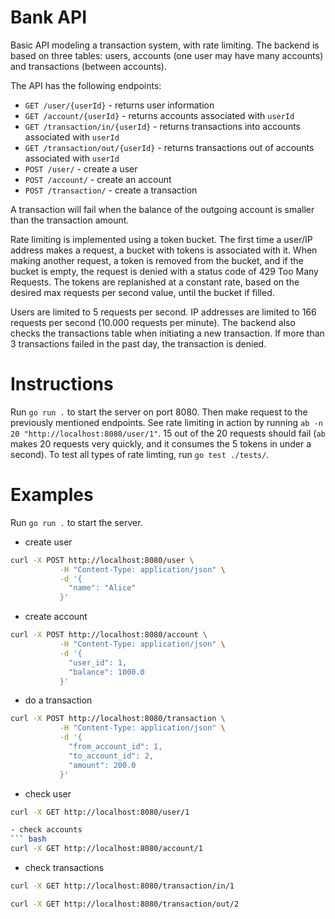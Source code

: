 # Bank API
Basic API modeling a transaction system, with rate limiting.
The backend is based on three tables: users, accounts (one user may have many accounts) and transactions (between accounts).

The API has the following endpoints:
 - `GET /user/{userId}` - returns user information 
 - `GET /account/{userId}` - returns accounts associated with `userId`
 - `GET /transaction/in/{userId}` - returns transactions into accounts associated with `userId`
 - `GET /transaction/out/{userId}` - returns transactions out of accounts associated with `userId`
 - `POST /user/` - create a user
 - `POST /account/` - create an account
 - `POST /transaction/` - create a transaction

A transaction will fail when the balance of the outgoing account is smaller than the transaction amount.

Rate limiting is implemented using a token bucket. The first time a user/IP address makes a request, a bucket with tokens is associated with it. When making another request, a token is removed from the bucket, and if the bucket is empty, the request is denied with a status code of 429 Too Many Requests. The tokens are replanished at a constant rate, based on the desired max requests per second value, until the bucket if filled.

Users are limited to 5 requests per second. IP addresses are limited to 166 requests per second (10.000 requests per minute). The backend also checks the transactions table when initiating a new transaction. If more than 3 transactions failed in the past day, the transaction is denied.

# Instructions
Run `go run .` to start the server on port 8080. Then make request to the previously mentioned endpoints.
See rate limiting in action by running `ab -n 20 "http://localhost:8080/user/1"`. 15 out of the 20 requests should fail (`ab` makes 20 requests very quickly, and it consumes the 5 tokens in under a second). To test all types of rate limting, run `go test ./tests/`.


# Examples
Run `go run .` to start the server.

 - create user
 ```bash
 curl -X POST http://localhost:8080/user \
            -H "Content-Type: application/json" \
            -d '{
              "name": "Alice"
            }'

 ```

 - create account
 ```bash
 curl -X POST http://localhost:8080/account \
            -H "Content-Type: application/json" \
            -d '{
              "user_id": 1,
              "balance": 1000.0
            }'
 ```

 - do a transaction
 ```bash
 curl -X POST http://localhost:8080/transaction \
            -H "Content-Type: application/json" \
            -d '{
              "from_account_id": 1,
              "to_account_id": 2,
              "amount": 200.0
            }'
 ```

 - check user
 ``` bash
 curl -X GET http://localhost:8080/user/1

 - check accounts
 ``` bash
 curl -X GET http://localhost:8080/account/1
 ```

 - check transactions
 ``` bash
 curl -X GET http://localhost:8080/transaction/in/1
 ```

 ``` bash
 curl -X GET http://localhost:8080/transaction/out/2
 ```
